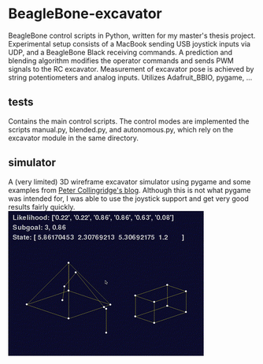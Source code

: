 # BeagleBone-excavator
BeagleBone control scripts in Python, written for my master's thesis project. Experimental setup consists of a MacBook sending USB joystick inputs via UDP, and a BeagleBone Black receiving commands. A prediction and blending algorithm modifies the operator commands and sends PWM signals to the RC excavator. Measurement of excavator pose is achieved by string potentiometers and analog inputs. Utilizes Adafruit_BBIO, pygame, ... 

## tests
Contains the main control scripts. The control modes are implemented the scripts manual.py, blended.py, and autonomous.py, which rely on the excavator module in the same directory.

## simulator
A (very limited) 3D wireframe excavator simulator using pygame and some examples from [Peter Collingridge's blog](http://www.petercollingridge.co.uk/pygame-3d-graphics-tutorial). Although this is not what pygame was intended for, I was able to use the joystick support and get very good results fairly quickly.
![Final assembly](simulator/media/simtrim.gif)